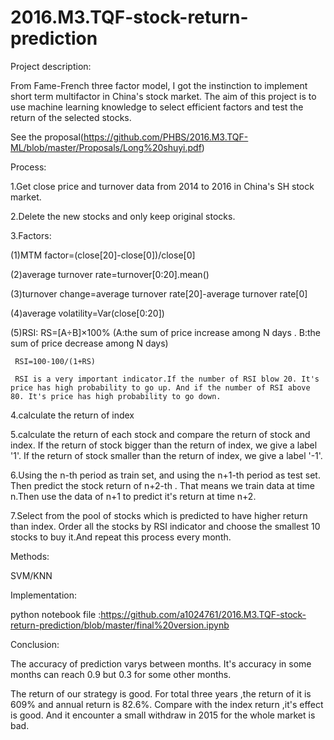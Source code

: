 # 2016.M3.TQF-stock-return-prediction
Project description:

From Fame-French three factor model, I got the instinction to implement short term multifactor in China's stock market. 
The aim of this project is to use machine learning knowledge to select efficient factors and test the return of the selected stocks.

See the proposal(https://github.com/PHBS/2016.M3.TQF-ML/blob/master/Proposals/Long%20shuyi.pdf)


Process:

1.Get close price and turnover data from 2014 to 2016 in China's SH stock market.

2.Delete the new stocks and only keep original stocks.

3.Factors:

  (1)MTM factor=(close[20]-close[0])/close[0]
  
  (2)average turnover rate=turnover[0:20].mean()
  
  (3)turnover change=average turnover rate[20]-average turnover rate[0]
  
  (4)average volatility=Var(close[0:20])
  
  (5)RSI:  RS=[A÷B]×100% (A:the sum of price increase among N days . B:the sum of price decrease among N days)
  
     RSI=100-100/(1+RS)
     
     RSI is a very important indicator.If the number of RSI blow 20. It's price has high probability to go up. And if the number of RSI above 80. It's price has high probability to go down.

4.calculate the return of index

5.calculate the return of each stock and compare the return of stock and index. If the return of stock bigger than the return of index, we give a label '1'. If the return of stock smaller than the return of index, we give a label '-1'.

6.Using the n-th period as train set, and using the n+1-th period as test set. Then predict the stock return of n+2-th .
  That means we train data at time n.Then use the data of n+1 to predict it's return at time n+2.

7.Select from the pool of stocks which is predicted to have higher return than index. Order all the stocks by RSI indicator and choose the smallest 10 stocks to buy it.And repeat this process every month.


Methods:

SVM/KNN


Implementation:

python notebook file :https://github.com/a1024761/2016.M3.TQF-stock-return-prediction/blob/master/final%20version.ipynb


Conclusion:

The accuracy of prediction varys between months. It's accuracy in some months can reach 0.9 but 0.3 for some other months.

The return of our strategy is good. For total three years ,the return of it is 609% and annual return is 82.6%. Compare with the index return ,it's effect is good. And it encounter a small withdraw in 2015 for the whole market is bad.
